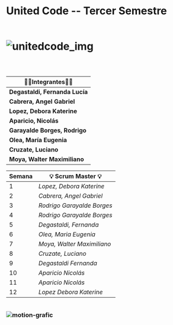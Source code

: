 <h1> United Code -- Tercer Semestre
<br> 
<br>

![unitedcode_img](https://user-images.githubusercontent.com/69828273/232091454-d63b2c5b-c0a7-4dae-8df3-80a01b99d08a.png) 

<h3>
  <br>
 
| 👩‍💻**Integrantes**👩‍💻     |
|--------------------------|
| **Degastaldi, Fernanda Lucía** |
| **Cabrera, Angel Gabriel** |
| **Lopez, Debora Katerine** |
| **Aparicio, Nicolás** |
| **Garayalde Borges, Rodrigo** |
| **Olea, María Eugenia** |
| **Cruzate, Luciano** |
| **Moya, Walter Maximiliano** |

  

| **Semana** | 💡 **Scrum Master** 💡    |
|----------------------|----------------------|
|  1  | *Lopez, Debora Katerine* |
|  2  | *Cabrera, Angel Gabriel* |
|  3  | *Rodrigo Garayalde Borges* |
|  4  | *Rodrigo Garayalde Borges* |
|  5  | *Degastaldi, Fernanda*|
|  6  | *Olea, Maria Eugenia* |
|  7  | *Moya, Walter Maximiliano* |
|  8  | *Cruzate, Luciano* |
|  9  | *Degastaldi Fernanda* |
|  10  | *Aparicio Nicolás* |
|  11  | *Aparicio Nicolás* |
|  12 | *Lopez Debora Katerine* |


<br> ![motion-grafic](https://user-images.githubusercontent.com/69828273/232174796-797d2ac4-2b09-4353-a18e-762930d92002.gif)
